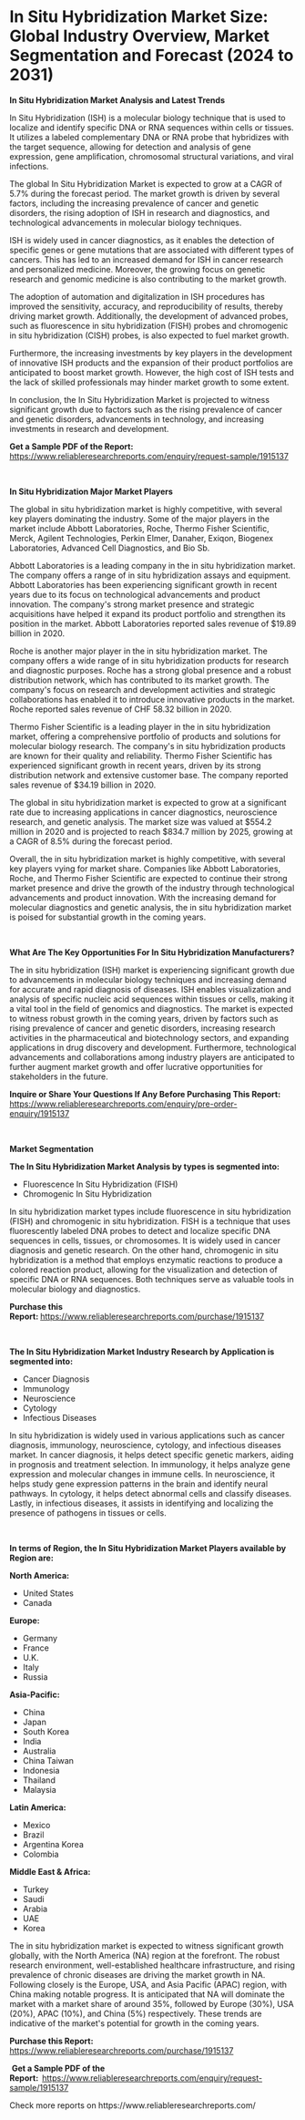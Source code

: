 <p><h1>In Situ Hybridization Market Size: Global Industry Overview, Market Segmentation and Forecast (2024 to 2031)</h1></p><p><strong>In Situ Hybridization Market Analysis and Latest Trends</strong></p>
<p><p>In Situ Hybridization (ISH) is a molecular biology technique that is used to localize and identify specific DNA or RNA sequences within cells or tissues. It utilizes a labeled complementary DNA or RNA probe that hybridizes with the target sequence, allowing for detection and analysis of gene expression, gene amplification, chromosomal structural variations, and viral infections.</p><p>The global In Situ Hybridization Market is expected to grow at a CAGR of 5.7% during the forecast period. The market growth is driven by several factors, including the increasing prevalence of cancer and genetic disorders, the rising adoption of ISH in research and diagnostics, and technological advancements in molecular biology techniques.</p><p>ISH is widely used in cancer diagnostics, as it enables the detection of specific genes or gene mutations that are associated with different types of cancers. This has led to an increased demand for ISH in cancer research and personalized medicine. Moreover, the growing focus on genetic research and genomic medicine is also contributing to the market growth.</p><p>The adoption of automation and digitalization in ISH procedures has improved the sensitivity, accuracy, and reproducibility of results, thereby driving market growth. Additionally, the development of advanced probes, such as fluorescence in situ hybridization (FISH) probes and chromogenic in situ hybridization (CISH) probes, is also expected to fuel market growth.</p><p>Furthermore, the increasing investments by key players in the development of innovative ISH products and the expansion of their product portfolios are anticipated to boost market growth. However, the high cost of ISH tests and the lack of skilled professionals may hinder market growth to some extent.</p><p>In conclusion, the In Situ Hybridization Market is projected to witness significant growth due to factors such as the rising prevalence of cancer and genetic disorders, advancements in technology, and increasing investments in research and development.</p></p>
<p><strong>Get a Sample PDF of the Report:&nbsp;</strong> <a href="https://www.reliableresearchreports.com/enquiry/request-sample/1915137">https://www.reliableresearchreports.com/enquiry/request-sample/1915137</a></p>
<p>&nbsp;</p>
<p><strong>In Situ Hybridization Major Market Players</strong></p>
<p><p>The global in situ hybridization market is highly competitive, with several key players dominating the industry. Some of the major players in the market include Abbott Laboratories, Roche, Thermo Fisher Scientific, Merck, Agilent Technologies, Perkin Elmer, Danaher, Exiqon, Biogenex Laboratories, Advanced Cell Diagnostics, and Bio Sb.</p><p>Abbott Laboratories is a leading company in the in situ hybridization market. The company offers a range of in situ hybridization assays and equipment. Abbott Laboratories has been experiencing significant growth in recent years due to its focus on technological advancements and product innovation. The company's strong market presence and strategic acquisitions have helped it expand its product portfolio and strengthen its position in the market. Abbott Laboratories reported sales revenue of $19.89 billion in 2020.</p><p>Roche is another major player in the in situ hybridization market. The company offers a wide range of in situ hybridization products for research and diagnostic purposes. Roche has a strong global presence and a robust distribution network, which has contributed to its market growth. The company's focus on research and development activities and strategic collaborations has enabled it to introduce innovative products in the market. Roche reported sales revenue of CHF 58.32 billion in 2020.</p><p>Thermo Fisher Scientific is a leading player in the in situ hybridization market, offering a comprehensive portfolio of products and solutions for molecular biology research. The company's in situ hybridization products are known for their quality and reliability. Thermo Fisher Scientific has experienced significant growth in recent years, driven by its strong distribution network and extensive customer base. The company reported sales revenue of $34.19 billion in 2020.</p><p>The global in situ hybridization market is expected to grow at a significant rate due to increasing applications in cancer diagnostics, neuroscience research, and genetic analysis. The market size was valued at $554.2 million in 2020 and is projected to reach $834.7 million by 2025, growing at a CAGR of 8.5% during the forecast period.</p><p>Overall, the in situ hybridization market is highly competitive, with several key players vying for market share. Companies like Abbott Laboratories, Roche, and Thermo Fisher Scientific are expected to continue their strong market presence and drive the growth of the industry through technological advancements and product innovation. With the increasing demand for molecular diagnostics and genetic analysis, the in situ hybridization market is poised for substantial growth in the coming years.</p></p>
<p>&nbsp;</p>
<p><strong>What Are The Key Opportunities For In Situ Hybridization Manufacturers?</strong></p>
<p><p>The in situ hybridization (ISH) market is experiencing significant growth due to advancements in molecular biology techniques and increasing demand for accurate and rapid diagnosis of diseases. ISH enables visualization and analysis of specific nucleic acid sequences within tissues or cells, making it a vital tool in the field of genomics and diagnostics. The market is expected to witness robust growth in the coming years, driven by factors such as rising prevalence of cancer and genetic disorders, increasing research activities in the pharmaceutical and biotechnology sectors, and expanding applications in drug discovery and development. Furthermore, technological advancements and collaborations among industry players are anticipated to further augment market growth and offer lucrative opportunities for stakeholders in the future.</p></p>
<p><strong>Inquire or Share Your Questions If Any Before Purchasing This Report:</strong> <a href="https://www.reliableresearchreports.com/enquiry/pre-order-enquiry/1915137">https://www.reliableresearchreports.com/enquiry/pre-order-enquiry/1915137</a></p>
<p>&nbsp;</p>
<p><strong>Market Segmentation</strong></p>
<p><strong>The In Situ Hybridization Market Analysis by types is segmented into:</strong></p>
<p><ul><li>Fluorescence In Situ Hybridization (FISH)</li><li>Chromogenic In Situ Hybridization</li></ul></p>
<p><p>In situ hybridization market types include fluorescence in situ hybridization (FISH) and chromogenic in situ hybridization. FISH is a technique that uses fluorescently labeled DNA probes to detect and localize specific DNA sequences in cells, tissues, or chromosomes. It is widely used in cancer diagnosis and genetic research. On the other hand, chromogenic in situ hybridization is a method that employs enzymatic reactions to produce a colored reaction product, allowing for the visualization and detection of specific DNA or RNA sequences. Both techniques serve as valuable tools in molecular biology and diagnostics.</p></p>
<p><strong>Purchase this Report:&nbsp;</strong><a href="https://www.reliableresearchreports.com/purchase/1915137">https://www.reliableresearchreports.com/purchase/1915137</a></p>
<p>&nbsp;</p>
<p><strong>The In Situ Hybridization Market Industry Research by Application is segmented into:</strong></p>
<p><ul><li>Cancer Diagnosis</li><li>Immunology</li><li>Neuroscience</li><li>Cytology</li><li>Infectious Diseases</li></ul></p>
<p><p>In situ hybridization is widely used in various applications such as cancer diagnosis, immunology, neuroscience, cytology, and infectious diseases market. In cancer diagnosis, it helps detect specific genetic markers, aiding in prognosis and treatment selection. In immunology, it helps analyze gene expression and molecular changes in immune cells. In neuroscience, it helps study gene expression patterns in the brain and identify neural pathways. In cytology, it helps detect abnormal cells and classify diseases. Lastly, in infectious diseases, it assists in identifying and localizing the presence of pathogens in tissues or cells.</p></p>
<p>&nbsp;</p>
<p><strong>In terms of Region, the In Situ Hybridization Market Players available by Region are:</strong></p>
<p>
    <p> <strong> North America: </strong>
        <ul>
            <li>United States</li>
            <li>Canada</li>
        </ul>
        </p> 
    <p> <strong> Europe: </strong>
        <ul>
            <li>Germany</li>
            <li>France</li>
            <li>U.K.</li>
            <li>Italy</li>
            <li>Russia</li>
        </ul>
        </p> 
    <p> <strong> Asia-Pacific: </strong>
        <ul>
            <li>China</li>
            <li>Japan</li>
            <li>South Korea</li>
            <li>India</li>
            <li>Australia</li>
            <li>China Taiwan</li>
            <li>Indonesia</li>
            <li>Thailand</li>
            <li>Malaysia</li>
        </ul>
        </p> 
    <p> <strong> Latin America: </strong>
        <ul>
            <li>Mexico</li>
            <li>Brazil</li>
            <li>Argentina Korea</li>
            <li>Colombia</li>
        </ul>
        </p> 
    <p> <strong> Middle East & Africa: </strong>
        <ul>
            <li>Turkey</li>
            <li>Saudi</li>
            <li>Arabia</li>
            <li>UAE</li>
            <li>Korea</li>
        </ul>
    </p>
    </p>
<p><p>The in situ hybridization market is expected to witness significant growth globally, with the North America (NA) region at the forefront. The robust research environment, well-established healthcare infrastructure, and rising prevalence of chronic diseases are driving the market growth in NA. Following closely is the Europe, USA, and Asia Pacific (APAC) region, with China making notable progress. It is anticipated that NA will dominate the market with a market share of around 35%, followed by Europe (30%), USA (20%), APAC (10%), and China (5%) respectively. These trends are indicative of the market's potential for growth in the coming years.</p></p>
<p><strong>Purchase this Report: </strong><a href="https://www.reliableresearchreports.com/purchase/1915137">https://www.reliableresearchreports.com/purchase/1915137</a></p>
<p>&nbsp;<strong>Get a Sample PDF of the Report:&nbsp;&nbsp;</strong><a href="https://www.reliableresearchreports.com/enquiry/request-sample/1915137">https://www.reliableresearchreports.com/enquiry/request-sample/1915137</a></p>
<p><strong></strong></p>
<p>Check more reports on https://www.reliableresearchreports.com/</p>